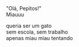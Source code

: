 "Olá, Pepitos!"<br>
Miauuu

queria ser um gato <br>
sem escola, sem trabalho<br>
apenas miau miau
tentando